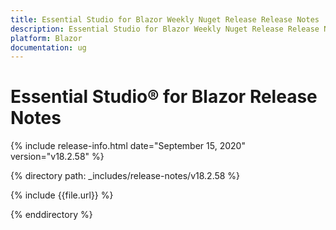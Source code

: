 ```yaml
---
title: Essential Studio for Blazor Weekly Nuget Release Release Notes  
description: Essential Studio for Blazor Weekly Nuget Release Release Notes  
platform: Blazor
documentation: ug
---
```


# Essential Studio&reg; for Blazor  Release Notes  

{% include release-info.html date="September 15, 2020"  version="v18.2.58" %} 

{% directory path: _includes/release-notes/v18.2.58 %}

{% include {{file.url}} %}

{% enddirectory %}


